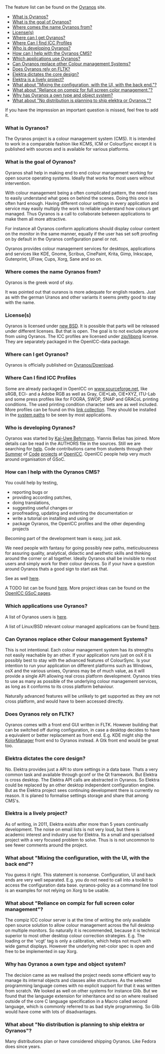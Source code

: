 The feature list can be found on the
[Oyranos](http://www.oyranos.org/features) site.

* [What is Oyranos?](#what-is-oyranos)
* [What is the goal of Oyranos?](#what-is-the-goal-of-oyranos)
* [Where comes the name Oyranos from?](#where-comes-the-name-oyranos-from)
* [License(s)](#licenses)
* [Where can I get Oyranos?](#where-can-i-get-oyranos)
* [Where Can I find ICC Profiles](#where-can-i-find-icc-profiles)
* [Who is developing Oyranos?](#who-is-developing-oyranos)
* [How can I help with the Oyranos CMS?](#how-can-i-help-with-the-oyranos-cms)
* [Which applications use Oyranos?](#which-applications-use-oyranos)
* [Can Oyranos replace other Colour management Systems?](#can-oyranos-replace-other-colour-management-systems)
* [Does Oyranos rely on FLTK?](#does-oyranos-rely-on-fltk)
* [Elektra dictates the core design?](#elektra-dictates-the-core-design)
* [Elektra is a lively project?](#elektra-is-a-lively-project)
* [What about "Mixing the configuration, with the UI, with the back end."?](#what-about-mixing-the-configuration-with-the-ui-with-the-back-end)
* [What about "Reliance on compiz for full screen color management."?](#what-about-reliance-on-compiz-for-full-screen-color-management)
* [Why has Oyranos a own type and object system?](#why-has-oyranos-a-own-type-and-object-system)
* [What about "No distribution is planning to ship elektra or Oyranos."?](#what-about-no-distribution-is-planning-to-ship-elektra-or-oyranos)

If you have the impression an important question is missed, feel free to
add it.

### What is Oyranos?

The Oyranos project is a colour management system (CMS). It is intended
to work in a comparable fashion like KCMS, ICM or ColourSync except it
is published with sources and is available for various platforms.

### What is the goal of Oyranos?

Oyranos shall help in making end to end colour management working for
open source operating systems. Ideally that works for most users without
intervention.

With colour management being a often complicated pattern, the need rises
to easily understand what goes on behind the scenes. Doing this once is
often hard enough. Having different colour settings in every application
and service may easily multiply the work to reliable understand how
colours get managed. Thus Oyranos is a call to collaborate between
applications to make them all more attractive.

For instance all Oyranos conform applications should display colour
content on the monitor in the same manner, equally if the user has set
soft proofing on by default in the Oyranos configuration panel or not.

Oyranos provides colour management services for desktops, applications
and services like KDE, Gnome, Scribus, CinePaint, Krita, Gimp, Inkscape,
Gutenprint, UFraw, Cups, Xorg, Sane and so on.

### Where comes the name Oyranos from?

Oyranos is the greek word of sky.

It was pointed out that ouranos is more adequate for english readers.
Just as with the german Uranos and other variants it seems pretty good
to stay with the name.

### License(s)

Oyranos is licensed under [new
BSD](http://opensource.org/licenses/bsd-license.php). It is possible
that parts will be released under different licenses. But that is open.
The goal is to not exclude anyone from using Oyranos. The ICC profiles
are licensed under
[zip/libpng](http://opensource.org/licenses/zlib-license.php) license.
They are separately packaged in the OpenICC-data package.

### Where can I get Oyranos?

Oyranos is officially published on
[Oyranos/Download](http://www.oyranos.org/wiki/index.php?title=Oyranos/Download "wikilink").

### Where Can I find ICC Profiles

Some are already packaged in OpenICC on www.sourceforge.net, like sRGB,
ECI- and a Adobe RGB as well as Gray, CIE\*Lab, CIE\*XYZ, ITU-Lab and
some press profiles like for FOGRA, SWOP, SNAP and GRACoL printing
conditions. The used printing condition character sets are as well
included. More profiles can be found on this [link
collection](http://www.behrmann.name/index.php?option=com_weblinks&catid=73&Itemid=95).
They should be installed in the [system
paths](http://www.oyranos.org/wiki/index.php?title=OpenIccDirectoryProposal "wikilink") to be seen by most
applications.

### Who is developing Oyranos?

Oyranos was started by [Kai-Uwe Behrmann](http://www.behrmann.name).
Yiannis Belias has joined. More details can be read in the AUTHORS file
in the sources. Still we are searching for
[help](http://www.oyranos.org/wiki/index.php?title=#How_can_I_help_with_the_Oyranos_CMS.3F "wikilink"). Code
contributions came from students through their
[Summer](http://www.freedesktop.org/wiki/OpenIcc/ColorManagementNearX)
of
[Code](http://code.google.com/p/google-summer-of-code-2008-openicc/downloads/list)
[projects](http://freedesktop.org/wiki/OpenIccForGoogleSoC2008) at
[OpenICC](http://www.oyranos.org/wiki/index.php?title=OpenICC "wikilink"). OpenICC people help very much around
organisation of GSoC.

### How can I help with the Oyranos CMS?

You could help by testing,

-   reporting bugs or
-   providing according patches,
-   doing translations,
-   suggesting useful changes or
-   proofreading, updating and extenting the documentation or
-   write a tutorial on installing and using or
-   package Oyranos, the OpenICC profiles and the other depending
    projects

Becoming part of the development team is easy, just ask.

We need people with fantasy for going possibly new paths, meticulousness
for assuring quality, analytical, didactic and aesthetic skills and
thinking around the corner or all together. Ideally Oyranos shall be
invisible to most users and simply work for their colour devices. So if
your have a question around Oyranos thats a good sign to start ask that.

See as well [here](http://www.oyranos.org/wiki/index.php?title=Oyranos#Development "wikilink").

A TODO list can be found [here](http://www.oyranos.org/wiki/index.php?title=Oyranos/FeatureWish "wikilink"). More
project ideas can be found on the [OpenICC GSoC
pages](http://www.freedesktop.org/wiki/OpenIcc/GoogleSoC2009).

### Which applications use Oyranos?

A list of Oyranos users is [here](http://www.oyranos.org/#audience).

A list of Linux/BSD relevant colour managed applications can be found
[here](http://www.oyranos.org/wiki/index.php?title=Applications).

### Can Oyranos replace other Colour management Systems?

This is not intentional. Each colour management system has its strengths
not easily reachable by an other. If your application runs just on osX
it is possibly best to stay with the advanced features of ColourSync. Is
your intention to run your application on different platforms such as
Windows, osX and the various unixes, Oyranos may be of much value, as it
will provide a single API allowing real cross platform development.
Oyranos tries to use as many as possible of the underlying colour
management services, as long as it conforms to its cross platform
behaviour.

Naturally advanced features will be unlikely to get supported as they
are not cross platform, and would have to been accessed directly.

### Does Oyranos rely on FLTK?

Oyranos comes with a front end GUI written in FLTK. However building
that can be switched off during configuration, in case a desktop decides
to have a equivalent or better replacement as front end. E.g. KDE might
ship the [KolorManager](http://www.oyranos.org/kolormanager) front end
to Oyranos instead. A Gtk front end would be great too.

### Elektra dictates the core design?

No. Elektra provides just a API to store settings in a data base. Thats
a very common task and available through gconf or the Qt framework. But
Elektra is cross desktop. The Elektra API calls are abstracted in
Oyranos. So Elektra could be replaced by an other desktop independent
configuration engine. But as the Elektra project sees continuing
development there is currently no reason. It is planed to formalise
settings storage and share that among CMS's.

### Elektra is a lively project?

As of writing, in 2011, Elektra exists after more than 5 years
continually development. The noise on email lists is not very loud, but
there is academic interest and industry use for Elektra. Its a small and
specialised project with a very focused problem to solve. Thus is is not
uncommon to see fewer comments around the project.

### What about "Mixing the configuration, with the UI, with the back end"?

You guess it right. This statement is nonsense. Configuration, UI and
back ends are very well separated. E.g. you do not need to call into a
toolkit to access the configuration data base. oyranos-policy as a
command line tool is an examples for not relying on Xorg to be usable.

### What about "Reliance on compiz for full screen color management"?

The compiz ICC colour server is at the time of writing the only
available open source solution to allow colour management across the
full desktop on multiple monitors. So naturally it is recommended,
because it is technical superior to most other desktop colour correction
strategies. E.g. The loading or the 'vcgt' tag is only a calibration,
which helps not much with wide gamut displays. However the underlying
net-color spec is open and free to be implemented in say Xorg.

### Why has Oyranos a own type and object system?

The decision came as we realised the project needs some efficient way to
manage its internal objects and classes alike structures. As the
selected programming language comes with no explicit support for that it
was written from scratch. We looked as well on other systems for
instance Glib. But we found that the language extension for inheritance
and so on where realised outside of the core C language specification in
a Macro called second language, which is commonly referred to as bad
style programming. So Glib would have come with lots of disadvantages.

### What about "No distribution is planning to ship elektra or Oyranos"?

Many distributions plan or have considered shipping Oyranos. Like Fedora
does since years.

